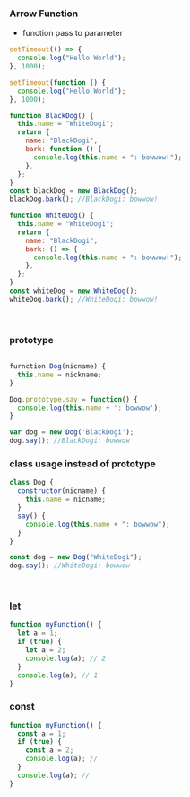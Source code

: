 ### Arrow Function

- function pass to parameter

```js
setTimeout(() => {
  console.log("Hello World");
}, 1000);
```

```js
setTimeout(function () {
  console.log("Hello World");
}, 1000);
```

```js
function BlackDog() {
  this.name = "WhiteDogi";
  return {
    name: "BlackDogi",
    bark: function () {
      console.log(this.name + ": bowwow!");
    },
  };
}
const blackDog = new BlackDog();
blackDog.bark(); //BlackDogi: bowwow!
```

```js
function WhiteDog() {
  this.name = "WhiteDogi";
  return {
    name: "BlackDogi",
    bark: () => {
      console.log(this.name + ": bowwow!");
    },
  };
}
const whiteDog = new WhiteDog();
whiteDog.bark(); //WhiteDogi: bowwow!
```

<br>

### prototype

```js

furnction Dog(nicname) {
  this.name = nickname;
}

Dog.prototype.say = function() {
  console.log(this.name + ': bowwow');
}

var dog = new Dog('BlackDogi');
dog.say(); //BlackDogi: bowwow

```

### class usage instead of prototype

```js
class Dog {
  constructor(nicname) {
    this.name = nicname;
  }
  say() {
    console.log(this.name + ": bowwow");
  }
}

const dog = new Dog("WhiteDogi");
dog.say(); //WhiteDogi: bowwow
```

<br>

### let

```js
function myFunction() {
  let a = 1;
  if (true) {
    let a = 2;
    console.log(a); // 2
  }
  console.log(a); // 1
}
```

### const

```js
function myFunction() {
  const a = 1;
  if (true) {
    const a = 2;
    console.log(a); //
  }
  console.log(a); //
}
```
